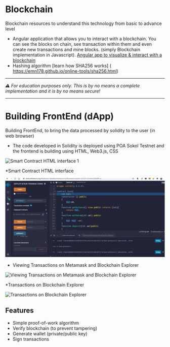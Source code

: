 # Blockchain
 Blockchain resources to understand this technology from basic to advance level
  
 * Angular application that allows you to interact with a blockchain. You can see the blocks on chain, see transaction within them and even create new transactions and mine blocks. (simply Blockchain implementation in Javascript). [Angular app to visualize & interact with a blockchain]( https://savjee.github.io/savjeecoin-frontend/)
 * Hashing algorithm [learn how SHA256 works] ( https://emn178.github.io/online-tools/sha256.html)
 
---

*⚠️ For education purposes only. This is by no means a complete implementation and it is by no means secure!*

---

# Building FrontEnd (dApp)
 Building FrontEnd, to bring the data processed by solidity to the user (in web browser)
  
*  The code developed in Solidity is deployed using POA Sokol Testnet and the frontend is building using HTML, Web3.js, CSS 
 
![Smart Contract HTML interface 1](demo/smartContract_HTMLinterface.gif)

*Smart Contract HTML interface

![Smart Contract HTML interface 2](demo/smartContract_HTMLinterface1.gif)

*  Viewing Transactions on Metamask and Blockchain Explorer 

![Viewing Transactions on Metamask and Blockchain Explorer ](demo/MetaMask_BlockchainExplorer.gif)

*Transactions on Blockchain Explorer

![Transactions on Blockchain Explorer](demo/BlockchainExplorer_transactions.gif)


## Features

* Simple proof-of-work algorithm
* Verify blockchain (to prevent tampering)
* Generate wallet (private/public key)
* Sign transactions

 
